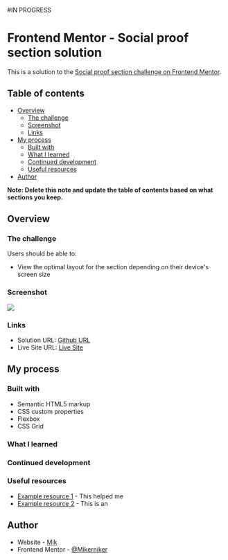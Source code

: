 #IN PROGRESS

# Frontend Mentor - Social proof section solution

This is a solution to the [Social proof section challenge on Frontend Mentor](https://www.frontendmentor.io/challenges/social-proof-section-6e0qTv_bA). 

## Table of contents

- [Overview](#overview)
  - [The challenge](#the-challenge)
  - [Screenshot](#screenshot)
  - [Links](#links)
- [My process](#my-process)
  - [Built with](#built-with)
  - [What I learned](#what-i-learned)
  - [Continued development](#continued-development)
  - [Useful resources](#useful-resources)
- [Author](#author)


**Note: Delete this note and update the table of contents based on what sections you keep.**

## Overview

### The challenge

Users should be able to:

- View the optimal layout for the section depending on their device's screen size

### Screenshot

![](./screenshot.jpg)



### Links

- Solution URL: [Github URL](https://your-solution-url.com)
- Live Site URL: [Live Site](https://your-live-site-url.com)

## My process

### Built with

- Semantic HTML5 markup
- CSS custom properties
- Flexbox
- CSS Grid


### What I learned



### Continued development



### Useful resources

- [Example resource 1](https://www.example.com) - This helped me
- [Example resource 2](https://www.example.com) - This is an 


## Author

- Website - [Mik](https://mikerniker.github.io/Project_Website/)
- Frontend Mentor - [@Mikerniker](https://www.frontendmentor.io/profile/Mikerniker)
